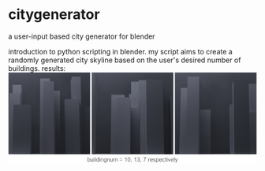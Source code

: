 # citygenerator
a user-input based city generator for blender

introduction to python scripting in blender. my script aims to create a randomly generated city skyline based on the user's desired number of buildings.
results:
![images showing generated skylines](imgs/citygenerator.png)
